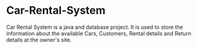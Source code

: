 # Car-Rental-System
Car Rental System is a java and database project. It is used to store the information about the available Cars, Customers, Rental details and Return details at the owner's site.
